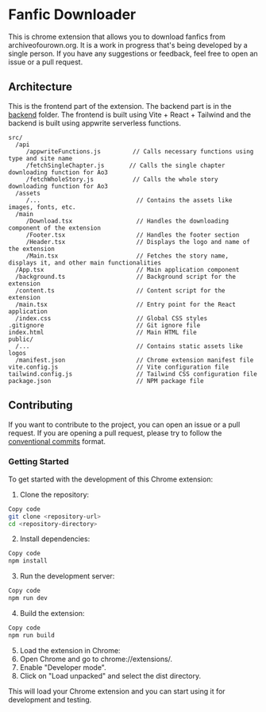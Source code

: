 # Fanfic Downloader

This is chrome extension that allows you to download fanfics from archiveofourown.org. It is a work in progress that's being developed by a single person. If you have any suggestions or feedback, feel free to open an issue or a pull request.

## Architecture

This is the frontend part of the extension. The backend part is in the [backend](../backend) folder. The frontend is built using Vite + React + Tailwind and the backend is built using appwrite serverless functions.

```
src/
  /api
     /appwriteFunctions.js         // Calls necessary functions using type and site name
     /fetchSingleChapter.js       // Calls the single chapter downloading function for Ao3
     /fetchWholeStory.js           // Calls the whole story downloading function for Ao3
  /assets
     /...                           // Contains the assets like images, fonts, etc.
  /main
     /Download.tsx                  // Handles the downloading component of the extension
     /Footer.tsx                    // Handles the footer section
     /Header.tsx                    // Displays the logo and name of the extension
     /Main.tsx                      // Fetches the story name, displays it, and other main functionalities
  /App.tsx                          // Main application component
  /background.ts                    // Background script for the extension
  /content.ts                       // Content script for the extension
  /main.tsx                         // Entry point for the React application
  /index.css                        // Global CSS styles
.gitignore                          // Git ignore file
index.html                          // Main HTML file
public/
  /...                              // Contains static assets like logos
  /manifest.json                    // Chrome extension manifest file
vite.config.js                      // Vite configuration file
tailwind.config.js                  // Tailwind CSS configuration file
package.json                        // NPM package file
```

## Contributing

If you want to contribute to the project, you can open an issue or a pull request. If you are opening a pull request, please try to follow the [conventional commits](https://www.conventionalcommits.org/en/v1.0.0/) format.

### Getting Started

To get started with the development of this Chrome extension:

1. Clone the repository:

```bash
Copy code
git clone <repository-url>
cd <repository-directory>
```

2. Install dependencies:

```bash
Copy code
npm install
```

3. Run the development server:

```bash
Copy code
npm run dev
```

4. Build the extension:

```bash
Copy code
npm run build
```

5. Load the extension in Chrome:
6. Open Chrome and go to chrome://extensions/.
7. Enable "Developer mode".
8. Click on "Load unpacked" and select the dist directory.

This will load your Chrome extension and you can start using it for development and testing.
